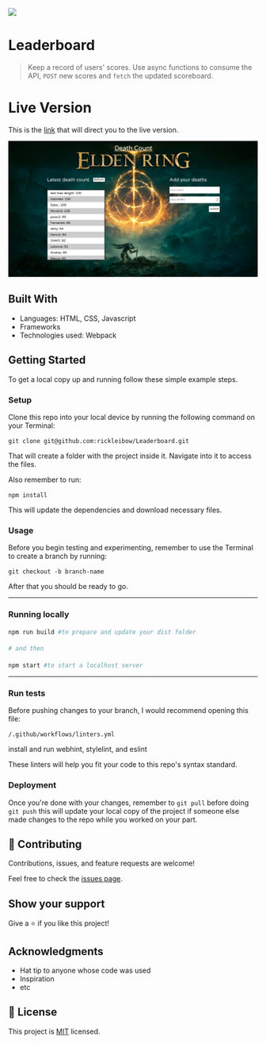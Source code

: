 ![](https://img.shields.io/badge/Microverse-blueviolet)

# Leaderboard

> Keep a record of users' scores. Use async functions to consume the API, `POST` new scores and `fetch` the updated scoreboard.

# Live Version
This is the [link](https://rickleibow.github.io/Leaderboard/dist/index.html) that will direct you to the live version.

![screenshot](./Screenshot.png)


## Built With

- Languages: HTML, CSS, Javascript
- Frameworks
- Technologies used: Webpack


## Getting Started

To get a local copy up and running follow these simple example steps.

### Setup
Clone this repo into your local device by running the following command on your Terminal:
```
git clone git@github.com:rickleibow/Leaderboard.git
```

That will create a folder with the project inside it. Navigate into it to access the files.

Also remember to run:
```
npm install
```
This will update the dependencies and download necessary files.
### Usage
Before you begin testing and experimenting, remember to use the Terminal to create a branch by running:
```
git checkout -b branch-name
```

After that you should be ready to go.
<hr>

### Running locally
~~~ bash
npm run build #to prepare and update your dist folder

# and then

npm start #to start a localhost server
~~~
<hr>

### Run tests
Before pushing changes to your branch, I would recommend opening this file:

```
/.github/workflows/linters.yml
```

install and run webhint, stylelint, and eslint

These linters will help you fit your code to this repo's syntax standard.
### Deployment
Once you're done with your changes, remember to ```git pull``` before doing ```git push``` this will update 
your local copy of the project if someone else made changes to the repo while you worked on your part.


## 🤝 Contributing

Contributions, issues, and feature requests are welcome!

Feel free to check the [issues page](../../issues/).

## Show your support

Give a ⭐️ if you like this project!

## Acknowledgments

- Hat tip to anyone whose code was used
- Inspiration
- etc

## 📝 License

This project is [MIT](./MIT.md) licensed.
